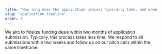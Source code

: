 ```yaml
---
title: "How long does the application process typically take, and when can applicants expect to hear back about their submissions?"
slug: "application-timeline"
order: 4
---
```


We aim to finalize funding deals within two months of application submission. Typically, this process takes less time. We respond to all submissions within two weeks and follow up on our pitch calls within the same timeframe.
